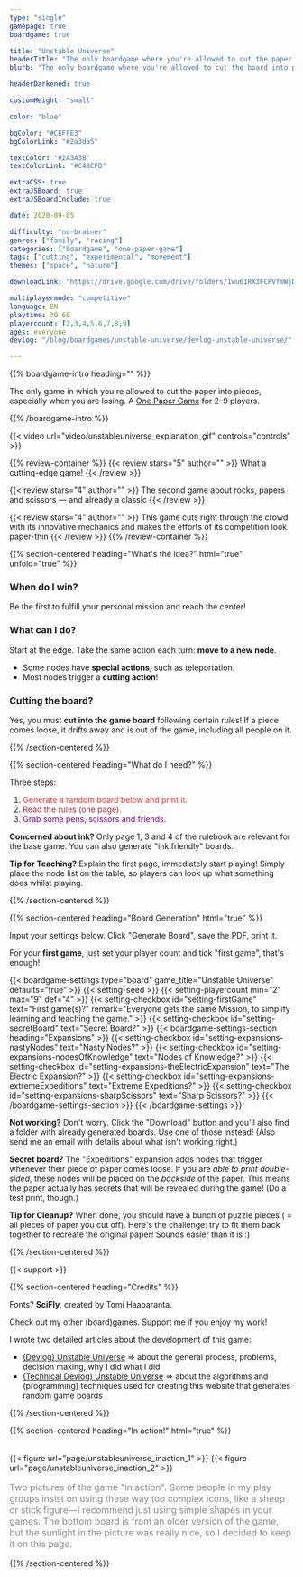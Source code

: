 ```yaml
---
type: "single"
gamepage: true
boardgame: true

title: "Unstable Universe"
headerTitle: "The only boardgame where you're allowed to cut the paper into pieces"
blurb: "The only boardgame where you're allowed to cut the board into pieces, especially when you are losing."

headerDarkened: true

customHeight: "small"

color: "blue"

bgColor: "#CEFFE3"
bgColorLink: "#2a3da5"

textColor: "#2A3A3B"
textColorLink: "#C4BCFD"

extraCSS: true
extraJSBoard: true
extraJSBoardInclude: true

date: 2020-09-05

difficulty: "no-brainer"
genres: ["family", "racing"]
categories: ["boardgame", "one-paper-game"]
tags: ["cutting", "experimental", "movement"]
themes: ["space", "nature"]

downloadLink: "https://drive.google.com/drive/folders/1wu61RX3FCPVfmWjDTW7yOoeqhsgfuMLr"

multiplayermode: "competitive"
language: EN
playtime: 30-60
playercount: [2,3,4,5,6,7,8,9]
ages: everyone
devlog: "/blog/boardgames/unstable-universe/devlog-unstable-universe/"

---
```



{{% boardgame-intro heading="" %}}

The only game in which you're allowed to cut the paper into pieces, especially when you are losing. A [One Paper Game](/boardgames#one-paper-games) for 2&ndash;9 players.

{{% /boardgame-intro %}}

<div class="limit-width">
{{< video url="video/unstableuniverse_explanation_gif" controls="controls" >}}
</div>

{{% review-container %}}
  {{< review stars="5" author="" >}}
  What a cutting-edge game!
  {{< /review >}}

  {{< review stars="4" author="" >}}
  The second game about rocks, papers and scissors &mdash; and already a classic
  {{< /review >}}

  {{< review stars="4" author="" >}}
  This game cuts right through the crowd with its innovative mechanics and makes the efforts of its competition look paper-thin
  {{< /review >}}
{{% /review-container %}}

{{% section-centered heading="What's the idea?" html="true" unfold="true" %}}

  <h3>When do I win?</h3>
  <p>Be the first to fulfill your personal mission and reach the center!</p>

  <h3>What can I do?</h3>
  <p>Start at the edge. Take the same action each turn: <strong>move to a new node</strong>.</p>
  <ul>
    <li>Some nodes have <strong>special actions</strong>, such as teleportation.</li>
    <li>Most nodes trigger a <strong>cutting action</strong>!</li>
  </ul>

  <h3>Cutting the board?</h3>
  <p>Yes, you must <strong>cut into the game board</strong> following certain rules! If a piece comes loose, it drifts away and is out of the game, including all people on it.</p>

{{% /section-centered %}}

{{% section-centered heading="What do I need?" %}}

Three steps:
1. <span style="color:#f92e2e;">Generate a random board below and print it.</span>
2. <span style="color:#9e2d41;">Read the rules (one page).</span>
3. <span style="color:purple;">Grab some pens, scissors and friends.</span>

**Concerned about ink?** Only page 1, 3 and 4 of the rulebook are relevant for the base game. You can also generate "ink friendly" boards.

**Tip for Teaching?** Explain the first page, immediately start playing! Simply place the node list on the table, so players can look up what something does whilst playing.

{{% /section-centered %}}

{{% section-centered heading="Board Generation" html="true" %}}
  
<p>Input your settings below. Click "Generate Board", save the PDF, print it.</p>
<p>For your <strong>first game</strong>, just set your player count and tick "first game", that's enough!</p>

{{< boardgame-settings type="board" game_title="Unstable Universe" defaults="true" >}}
  {{< setting-seed >}}
  {{< setting-playercount min="2" max="9" def="4" >}}
  {{< setting-checkbox id="setting-firstGame" text="First game(s)?" remark="Everyone gets the same Mission, to simplify learning and teaching the game." >}}
  {{< setting-checkbox id="setting-secretBoard" text="Secret Board?" >}}
  {{< boardgame-settings-section heading="Expansions" >}}
    {{< setting-checkbox id="setting-expansions-nastyNodes" text="Nasty Nodes?" >}}
    {{< setting-checkbox id="setting-expansions-nodesOfKnowledge" text="Nodes of Knowledge?" >}}
    {{< setting-checkbox id="setting-expansions-theElectricExpansion" text="The Electric Expansion?" >}}
    {{< setting-checkbox id="setting-expansions-extremeExpeditions" text="Extreme Expeditions?" >}}
    {{< setting-checkbox id="setting-expansions-sharpScissors" text="Sharp Scissors?" >}}
  {{< /boardgame-settings-section >}}
{{< /boardgame-settings >}}

<div class="post-settings-remarks">
  <p><strong>Not working?</strong> Don't worry. Click the "Download" button and you'll also find a folder with already generated boards. Use one of those instead! (Also send me an email with details about what isn't working right.)
  <p><strong>Secret board?</strong> The "Expeditions" expansion adds nodes that trigger whenever their piece of paper comes loose. If you are <em>able to print double-sided</em>, these nodes will be placed on the <em>backside</em> of the paper. This means the paper actually has secrets that will be revealed during the game! (Do a test print, though.)</p>
  <p><strong>Tip for Cleanup?</strong> When done, you should have a bunch of puzzle pieces ( = all pieces of paper you cut off). Here's the challenge: try to fit them back together to recreate the original paper! Sounds easier than it is :)</p>
</div>

{{% /section-centered %}}

{{< support >}}

{{% section-centered heading="Credits" %}}
          
Fonts? **SciFly**, created by Tomi Haaparanta.

Check out my other (board)games. Support me if you enjoy my work!

I wrote two detailed articles about the development of this game:
- [(Devlog) Unstable Universe](/blog/boardgames/unstable-universe/devlog-unstable-universe) => about the general process, problems, decision making, why I did what I did</li>
- [(Technical Devlog) Unstable Universe](/blog/boardgames/unstable-universe/tech-devlog-unstable-universe) => about the algorithms and (programming) techniques used for creating this website that generates random game boards

{{% /section-centered %}}

{{% section-centered heading="In action!" html="true" %}}
  <div style="display: flex; width: 100%; flex-wrap: wrap; margin-top: 2rem;">
    {{< figure url="page/unstableuniverse_inaction_1" >}}
    {{< figure url="page/unstableuniverse_inaction_2" >}}
  </div>

  <p style="opacity:0.5;font-size:16px;">
    Two pictures of the game "in action". Some people in my play groups insist on using these way too complex icons, like a sheep or stick figure&mdash;I recommend just using simple shapes in your games. The bottom board is from an older version of the game, but the sunlight in the picture was really nice, so I decided to keep it on this page.
  </p>
{{% /section-centered %}}